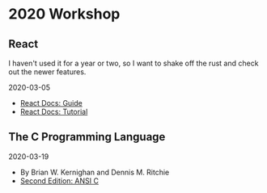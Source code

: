 # 2020 Workshop

## React

I haven't used it for a year or two, so I want to shake off the rust and check out the newer features.

2020-03-05

- [React Docs: Guide](https://reactjs.org/docs/hello-world.html)
- [React Docs: Tutorial](https://reactjs.org/docs/hello-world.html)


## The C Programming Language

2020-03-19

- By Brian W. Kernighan and Dennis M. Ritchie
- [Second Edition: ANSI C](https://www.goodreads.com/book/show/515601.The_C_Programming_Language?ac=1&from_search=true&qid=SEScI7KLN9&rank=1)

